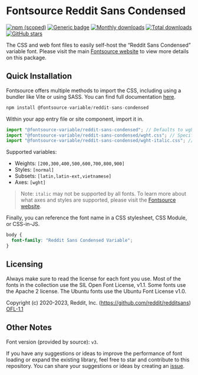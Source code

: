 # Fontsource Reddit Sans Condensed

[![npm (scoped)](https://img.shields.io/npm/v/@fontsource-variable/reddit-sans-condensed?color=brightgreen)](https://www.npmjs.com/package/@fontsource-variable/reddit-sans-condensed) [![Generic badge](https://img.shields.io/badge/fontsource-passing-brightgreen)](https://github.com/fontsource/fontsource) [![Monthly downloads](https://badgen.net/npm/dm/@fontsource-variable/reddit-sans-condensed)](https://github.com/fontsource/fontsource) [![Total downloads](https://badgen.net/npm/dt/@fontsource-variable/reddit-sans-condensed)](https://github.com/fontsource/fontsource) [![GitHub stars](https://img.shields.io/github/stars/fontsource/fontsource.svg?style=social&label=Star)](https://github.com/fontsource/fontsource/stargazers)

The CSS and web font files to easily self-host the “Reddit Sans Condensed” variable font. Please visit the main [Fontsource website](https://fontsource.org/fonts/reddit-sans-condensed) to view more details on this package.

## Quick Installation

Fontsource offers multiple methods to import the CSS, including using a bundler like Vite or using SASS. You can find full documentation [here](https://fontsource.org/docs/getting-started/introduction).

```javascript
npm install @fontsource-variable/reddit-sans-condensed
```

Within your app entry file or site component, import it in.

```javascript
import "@fontsource-variable/reddit-sans-condensed"; // Defaults to wght axis
import "@fontsource-variable/reddit-sans-condensed/wght.css"; // Specify axis
import "@fontsource-variable/reddit-sans-condensed/wght-italic.css"; // Specify axis and style
```

Supported variables:
- Weights: `[200,300,400,500,600,700,800,900]`
- Styles: `[normal]`
- Subsets: `[latin,latin-ext,vietnamese]`
- Axes: `[wght]`

> Note: `italic` may not be supported by all fonts. To learn more about what axes and styles are supported, please visit the [Fontsource website](https://fontsource.org/fonts/reddit-sans-condensed).

Finally, you can reference the font name in a CSS stylesheet, CSS Module, or CSS-in-JS.

```css
body {
  font-family: "Reddit Sans Condensed Variable";
}
```

## Licensing
Always make sure to read the license for each font you use. Most of the fonts in the collection use the SIL Open Font License, v1.1. Some fonts use the Apache 2 license. The Ubuntu fonts use the Ubuntu Font License v1.0.

Copyright (c) 2020-2023, Reddit, Inc. (https://github.com/reddit/redditsans)
[OFL-1.1](http://scripts.sil.org/OFL)

## Other Notes
Font version (provided by source): `v3`.

If you have any suggestions or ideas to improve the performance of font loading or expand the existing library, feel free to star and contribute to this repository. You can share your suggestions or ideas by creating an [issue](https://github.com/fontsource/fontsource/issues).